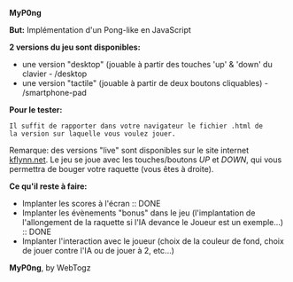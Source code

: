 <b>MyP0ng</b>

<b>But:</b> Implémentation d'un Pong-like en JavaScript

<b>2 versions du jeu sont disponibles:</b><ul>
<li>une version "desktop" (jouable à partir des touches 'up' & 'down'
du clavier - /desktop</li>
<li>une version "tactile" (jouable à partir de deux boutons
cliquables) - /smartphone-pad</li>
</ul>

<b>Pour le tester:</b>

	Il suffit de rapporter dans votre navigateur le fichier .html de
    la version sur laquelle vous voulez jouer.

Remarque: des versions "live" sont disponibles sur le site internet <a href="http://kflynn.net">kflynn.net</a>.
Le jeu se joue avec les touches/boutons <i>UP</i> et <i>DOWN</i>, qui
vous permettra de bouger votre raquette (vous êtes à droite).

<b>Ce qu'il reste à faire:</b><ul>
	<li>Implanter les scores à l'écran :: DONE </li>
	<li>Implanter les évènements "bonus" dans le jeu (l'implantation
	de l'allongement de la raquette si l'IA devance le Joueur est un
	exemple...) :: DONE</li>
	<li>Implanter l'interaction avec le joueur (choix de la couleur de fond, choix de jouer contre l'IA ou de jouer à 2, etc...)</li></ul>

<b>MyP0ng</b>, by WebTogz
